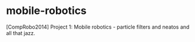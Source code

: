 mobile-robotics
===============

[CompRobo2014] Project 1: Mobile robotics - particle filters and neatos and all that jazz. 
